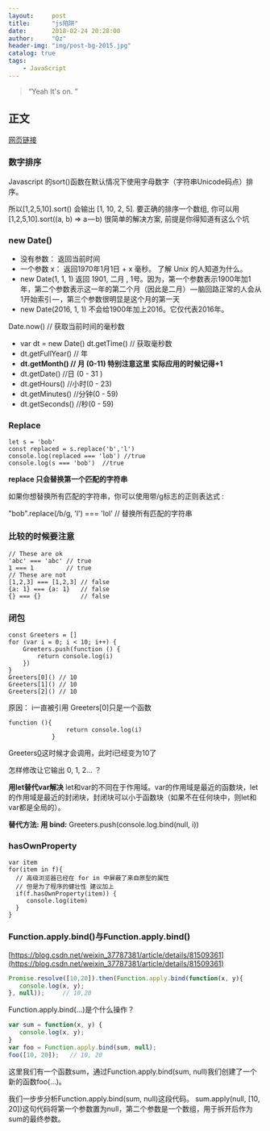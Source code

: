 ```yaml
---
layout:     post
title:      "js陷阱"
date:       2018-02-24 20:28:00
author:     "Qz"
header-img: "img/post-bg-2015.jpg"
catalog: true
tags:
    - JavaScript
---
```


> “Yeah It's on. ”


## 正文
[网页链接](https://mp.weixin.qq.com/s/LxJtnDghx09wFG9bM20ZcA)


### 数字排序
Javascript 的sort()函数在默认情况下使用字母数字（字符串Unicode码点）排序。

所以[1,2,5,10].sort() 会输出 [1, 10, 2, 5].
要正确的排序一个数组, 你可以用 [1,2,5,10].sort((a, b) => a — b)
很简单的解决方案, 前提是你得知道有这么个坑


### new Date()
* 没有参数： 返回当前时间
* 一个参数 x： 返回1970年1月1日 + x 毫秒。 了解 Unix 的人知道为什么。
* new Date(1, 1, 1) 返回 1901, 二月 , 1号。因为，第一个参数表示1900年加1年，第二个参数表示这一年的第二个月（因此是二月） — 脑回路正常的人会从1开始索引 — ，第三个参数很明显是这个月的第一天
* new Date(2016, 1, 1) 不会给1900年加上2016。它仅代表2016年。


Date.now() // 获取当前时间的毫秒数
* var dt = new Date() dt.getTime() // 获取毫秒数
* dt.getFullYear() // 年 
* **dt.getMonth() // 月 (0-11) 特别注意这里 实际应用的时候记得+1**
* dt.getDate() //日 (0 - 31 ) 
* dt.getHours() //小时(0 - 23) 
* dt.getMinutes() //分钟(0 - 59)
* dt.getSeconds() //秒(0 - 59)


### Replace
```
let s = 'bob'
const replaced = s.replace('b','l')
console.log(replaced === 'lob') //true
console.log(s === 'bob')  //true
```

**replace 只会替换第一个匹配的字符串**

如果你想替换所有匹配的字符串，你可以使用带/g标志的正则表达式 :

"bob".replace(/b/g, 'l') === 'lol' // 替换所有匹配的字符串

###  比较的时候要注意
```
// These are ok
'abc' === 'abc' // true
1 === 1         // true
// These are not
[1,2,3] === [1,2,3] // false
{a: 1} === {a: 1}   // false
{} === {}           // false
```


### 闭包
```
const Greeters = []
for (var i = 0; i < 10; i++) {
    Greeters.push(function () {
        return console.log(i)
    })
}
Greeters[0]() // 10
Greeters[1]() // 10
Greeters[2]() // 10
```

原因：
i一直被引用
Greeters[0]只是一个函数
```
function (){
				return console.log(i)
			}
```
Greeters[0]()这时候才会调用，此时i已经变为10了 

怎样修改让它输出 0, 1, 2… ？

**用let替代var解决**
let和var的不同在于作用域。var的作用域是最近的函数块，let的作用域是最近的封闭块，封闭块可以小于函数块（如果不在任何块中，则let和var都是全局的）。

**替代方法: 用 bind:**
Greeters.push(console.log.bind(null, i))

### hasOwnProperty
```
var item
for(item in f){
  // 高级浏览器已经在 for in 中屏蔽了来自原型的属性
  // 但是为了程序的健壮性 建议加上
  if(f.hasOwnProperty(item)) {
     console.log(item)
  }
}
```


### Function.apply.bind()与Function.apply.bind()

[https://blog.csdn.net/weixin_37787381/article/details/81509361](https://blog.csdn.net/weixin_37787381/article/details/81509361)


```javascript
Promise.resolve([10,20]).then(Function.apply.bind(function(x, y){
   console.log(x, y);
}, null));     // 10,20
```


Function.apply.bind(…)是个什么操作？

```javascript
var sum = function(x, y) {
   console.log(x, y);
}
var foo = Function.apply.bind(sum, null);
foo([10, 20]);   // 10, 20
```



这里我们有一个函数sum，通过Function.apply.bind(sum, null)我们创建了一个新的函数foo(…)。


我们一步步分析Function.apply.bind(sum, null)这段代码。 
sum.apply(null, [10, 20])这句代码将第一个参数置为null，第二个参数是一个数组，用于拆开后作为sum的最终参数。 



















